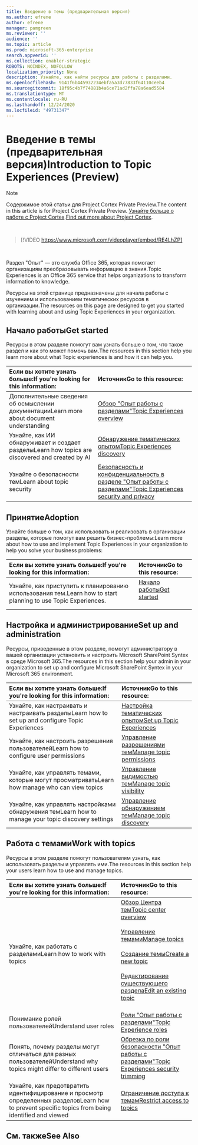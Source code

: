 ```yaml
---
title: Введение в темы (предварительная версия)
ms.author: efrene
author: efrene
manager: pamgreen
ms.reviewer: ''
audience: ''
ms.topic: article
ms.prod: microsoft-365-enterprise
search.appverid: ''
ms.collection: enabler-strategic
ROBOTS: NOINDEX, NOFOLLOW
localization_priority: None
description: Узнайте, как найти ресурсы для работы с разделами.
ms.openlocfilehash: 9141f6b445932234ebfa5a3d77833f64110ceeb4
ms.sourcegitcommit: 18f95c4b7f74881b4a6ce71ad2ffa78a6ead5584
ms.translationtype: MT
ms.contentlocale: ru-RU
ms.lasthandoff: 12/24/2020
ms.locfileid: "49731347"
---
```

# <a name="introduction-to-topic-experiences-preview"></a><span data-ttu-id="66d8d-103">Введение в темы (предварительная версия)</span><span class="sxs-lookup"><span data-stu-id="66d8d-103">Introduction to Topic Experiences (Preview)</span></span>

> [!Note] 
> <span data-ttu-id="66d8d-104">Содержимое этой статьи для Project Cortex Private Preview.</span><span class="sxs-lookup"><span data-stu-id="66d8d-104">The content in this article is for Project Cortex Private Preview.</span></span> <span data-ttu-id="66d8d-105">[Узнайте больше о работе с Project Cortex](https://aka.ms/projectcortex).</span><span class="sxs-lookup"><span data-stu-id="66d8d-105">[Find out more about Project Cortex](https://aka.ms/projectcortex).</span></span>

</br>

> [!VIDEO https://www.microsoft.com/videoplayer/embed/RE4LhZP]  

</br>


<span data-ttu-id="66d8d-106">Раздел "Опыт" — это служба Office 365, которая помогает организациям преобразовывать информацию в знания.</span><span class="sxs-lookup"><span data-stu-id="66d8d-106">Topic Experiences is an Office 365 service that helps organizations to transform information to knowledge.</span></span>

<span data-ttu-id="66d8d-107">Ресурсы на этой странице предназначены для начала работы с изучением и использованием тематических ресурсов в организации.</span><span class="sxs-lookup"><span data-stu-id="66d8d-107">The resources on this page are designed to get you started with learning about and using Topic Experiences in your organization.</span></span>

## <a name="get-started"></a><span data-ttu-id="66d8d-108">Начало работы</span><span class="sxs-lookup"><span data-stu-id="66d8d-108">Get started</span></span>

<span data-ttu-id="66d8d-109">Ресурсы в этом разделе помогут вам узнать больше о том, что такое раздел и как это может помочь вам.</span><span class="sxs-lookup"><span data-stu-id="66d8d-109">The resources in this section help you learn more about what Topic experiences is and how it can help you.</span></span>

| <span data-ttu-id="66d8d-110">Если вы хотите узнать больше:</span><span class="sxs-lookup"><span data-stu-id="66d8d-110">If you're looking for this information:</span></span> | <span data-ttu-id="66d8d-111">Источник</span><span class="sxs-lookup"><span data-stu-id="66d8d-111">Go to this resource:</span></span> |
|:-----|:-----|
|<span data-ttu-id="66d8d-112">Дополнительные сведения об осмыслении документации</span><span class="sxs-lookup"><span data-stu-id="66d8d-112">Learn more about document understanding</span></span>|[<span data-ttu-id="66d8d-113">Обзор "Опыт работы с разделами"</span><span class="sxs-lookup"><span data-stu-id="66d8d-113">Topic Experiences overview</span></span>](topic-experiences-overview.md)|
|<span data-ttu-id="66d8d-114">Узнайте, как ИИ обнаруживает и создает разделы</span><span class="sxs-lookup"><span data-stu-id="66d8d-114">Learn how topics are discovered and created by AI</span></span>|[<span data-ttu-id="66d8d-115">Обнаружение тематических опытом</span><span class="sxs-lookup"><span data-stu-id="66d8d-115">Topic Experiences discovery</span></span>](topic-experiences-discovery.md)|
|<span data-ttu-id="66d8d-116">Узнайте о безопасности тем</span><span class="sxs-lookup"><span data-stu-id="66d8d-116">Learn about topic security</span></span>|[<span data-ttu-id="66d8d-117">Безопасность и конфиденциальность в разделе "Опыт работы с разделами"</span><span class="sxs-lookup"><span data-stu-id="66d8d-117">Topic Experiences security and privacy</span></span>](topic-experiences-security-privacy.md)|


## <a name="adoption"></a><span data-ttu-id="66d8d-118">Принятие</span><span class="sxs-lookup"><span data-stu-id="66d8d-118">Adoption</span></span>

<span data-ttu-id="66d8d-119">Узнайте больше о том, как использовать и реализовать в организации разделы, которые помогут вам решить бизнес-проблемы:</span><span class="sxs-lookup"><span data-stu-id="66d8d-119">Learn more about how to use and implement Topic Experiences in your organization to help you solve your business problems:</span></span> 

| <span data-ttu-id="66d8d-120">Если вы хотите узнать больше:</span><span class="sxs-lookup"><span data-stu-id="66d8d-120">If you're looking for this information:</span></span> | <span data-ttu-id="66d8d-121">Источник</span><span class="sxs-lookup"><span data-stu-id="66d8d-121">Go to this resource:</span></span> |
|:-----|:-----|
|<span data-ttu-id="66d8d-122">Узнайте, как приступить к планированию использования тем.</span><span class="sxs-lookup"><span data-stu-id="66d8d-122">Learn how to start planning to use Topic Experiences.</span></span> |[<span data-ttu-id="66d8d-123">Начало работы</span><span class="sxs-lookup"><span data-stu-id="66d8d-123">Get started</span></span>](topics-adoption-getstarted.md)<br><br>|  

## <a name="set-up-and-administration"></a><span data-ttu-id="66d8d-124">Настройка и администрирование</span><span class="sxs-lookup"><span data-stu-id="66d8d-124">Set up and administration</span></span>

<span data-ttu-id="66d8d-125">Ресурсы, приведенные в этом разделе, помогут администратору в вашей организации установить и настроить Microsoft SharePoint Syntex в среде Microsoft 365.</span><span class="sxs-lookup"><span data-stu-id="66d8d-125">The resources in this section help your admin in your organization to set up and configure Microsoft SharePoint Syntex in your Microsoft 365 environment.</span></span>

| <span data-ttu-id="66d8d-126">Если вы хотите узнать больше:</span><span class="sxs-lookup"><span data-stu-id="66d8d-126">If you're looking for this information:</span></span> | <span data-ttu-id="66d8d-127">Источник</span><span class="sxs-lookup"><span data-stu-id="66d8d-127">Go to this resource:</span></span> |
|:-----|:-----|
|<span data-ttu-id="66d8d-128">Узнайте, как настраивать и настраивать разделы</span><span class="sxs-lookup"><span data-stu-id="66d8d-128">Learn how to set up and configure Topic Experiences</span></span>|[<span data-ttu-id="66d8d-129">Настройка тематических опытом</span><span class="sxs-lookup"><span data-stu-id="66d8d-129">Set up Topic Experiences</span></span>](set-up-topic-experiences.md)|
|<span data-ttu-id="66d8d-130">Узнайте, как настроить разрешения пользователей</span><span class="sxs-lookup"><span data-stu-id="66d8d-130">Learn how to configure user permissions</span></span>|[<span data-ttu-id="66d8d-131">Управление разрешениями тем</span><span class="sxs-lookup"><span data-stu-id="66d8d-131">Manage topic permissions</span></span>](topic-experiences-user-permissions.md)|
|<span data-ttu-id="66d8d-132">Узнайте, как управлять темами, которые могут просматривать</span><span class="sxs-lookup"><span data-stu-id="66d8d-132">Learn how manage who can view topics</span></span>|[<span data-ttu-id="66d8d-133">Управление видимостью тем</span><span class="sxs-lookup"><span data-stu-id="66d8d-133">Manage topic visibility</span></span>](topic-experiences-knowledge-rules.md)|
|<span data-ttu-id="66d8d-134">Узнайте, как управлять настройками обнаружения тем</span><span class="sxs-lookup"><span data-stu-id="66d8d-134">Learn how to manage your topic discovery settings</span></span>|[<span data-ttu-id="66d8d-135">Управление обнаружением тем</span><span class="sxs-lookup"><span data-stu-id="66d8d-135">Manage topic discovery</span></span>](topic-experiences-discovery.md)|

## <a name="work-with-topics"></a><span data-ttu-id="66d8d-136">Работа с темами</span><span class="sxs-lookup"><span data-stu-id="66d8d-136">Work with topics</span></span>

<span data-ttu-id="66d8d-137">Ресурсы в этом разделе помогут пользователям узнать, как использовать разделы и управлять ими.</span><span class="sxs-lookup"><span data-stu-id="66d8d-137">The resources in this section help your users learn how to use and manage topics.</span></span>

| <span data-ttu-id="66d8d-138">Если вы хотите узнать больше:</span><span class="sxs-lookup"><span data-stu-id="66d8d-138">If you're looking for this information:</span></span> | <span data-ttu-id="66d8d-139">Источник</span><span class="sxs-lookup"><span data-stu-id="66d8d-139">Go to this resource:</span></span> |
|:-----|:-----|
|<span data-ttu-id="66d8d-140">Узнайте, как работать с разделами</span><span class="sxs-lookup"><span data-stu-id="66d8d-140">Learn how to work with topics</span></span>|[<span data-ttu-id="66d8d-141">Обзор Центра тем</span><span class="sxs-lookup"><span data-stu-id="66d8d-141">Topic center overview</span></span>](topic-center-overview.md)<br><br>[<span data-ttu-id="66d8d-142">Управление темами</span><span class="sxs-lookup"><span data-stu-id="66d8d-142">Manage topics</span></span>](manage-topics.md)<br><br>[<span data-ttu-id="66d8d-143">Создание темы</span><span class="sxs-lookup"><span data-stu-id="66d8d-143">Create a new topic</span></span>](create-a-topic.md)<br><br>[<span data-ttu-id="66d8d-144">Редактирование существующего раздела</span><span class="sxs-lookup"><span data-stu-id="66d8d-144">Edit an existing topic</span></span>](edit-a-topic.md)<br><br>|
|<span data-ttu-id="66d8d-145">Понимание ролей пользователей</span><span class="sxs-lookup"><span data-stu-id="66d8d-145">Understand user roles</span></span>|[<span data-ttu-id="66d8d-146">Роли "Опыт работы с разделами"</span><span class="sxs-lookup"><span data-stu-id="66d8d-146">Topic Experience roles</span></span>](topic-experiences-roles.md)|
|<span data-ttu-id="66d8d-147">Понять, почему разделы могут отличаться для разных пользователей</span><span class="sxs-lookup"><span data-stu-id="66d8d-147">Understand why topics might differ to different users</span></span>|[<span data-ttu-id="66d8d-148">Обрезка по роли безопасности "Опыт работы с разделами"</span><span class="sxs-lookup"><span data-stu-id="66d8d-148">Topic Experiences security trimming</span></span>](topic-experiences-security-trimming.md)|
|<span data-ttu-id="66d8d-149">Узнайте, как предотвратить идентифицирование и просмотр определенных разделов</span><span class="sxs-lookup"><span data-stu-id="66d8d-149">Learn how to prevent specific topics from being identified and viewed</span></span>|[<span data-ttu-id="66d8d-150">Ограничение доступа к темам</span><span class="sxs-lookup"><span data-stu-id="66d8d-150">Restrict access to topics</span></span>](restrict-access-to-topics.md)|



## <a name="see-also"></a><span data-ttu-id="66d8d-151">См. также</span><span class="sxs-lookup"><span data-stu-id="66d8d-151">See Also</span></span>
